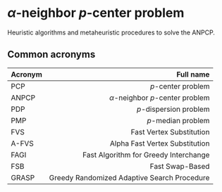 # _α_-neighbor _p_-center problem

Heuristic algorithms and metaheuristic procedures to solve the ANPCP.

## Common acronyms

| Acronym |                                   Full name |
| :------ | ------------------------------------------: |
| PCP     |                          $p$-center problem |
| ANPCP   |        $\alpha$-neighbor $p$-center problem |
| PDP     |                      $p$-dispersion problem |
| PMP     |                          $p$-median problem |
| FVS     |                    Fast Vertex Substitution |
| A-FVS   |              Alpha Fast Vertex Substitution |
| FAGI    |       Fast Algorithm for Greedy Interchange |
| FSB     |                             Fast Swap-Based |
| GRASP   | Greedy Randomized Adaptive Search Procedure |
